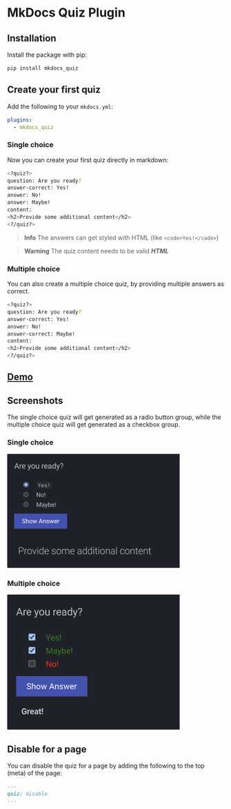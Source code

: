 # MkDocs Quiz Plugin

## Installation

Install the package with pip:

```bash
pip install mkdocs_quiz
```

## Create your first quiz

Add the following to your `mkdocs.yml`:

```yaml
plugins:
  - mkdocs_quiz
```

### Single choice

Now you can create your first quiz directly in markdown:

```bash
<?quiz?>
question: Are you ready?
answer-correct: Yes!
answer: No!
answer: Maybe!
content:
<h2>Provide some additional content</h2>
<?/quiz?>
```

> **Info** The answers can get styled with HTML (like `<code>Yes!</code>`)

> **Warning** The quiz content needs to be valid **_HTML_**

### Multiple choice

You can also create a multiple choice quiz, by providing multiple answers as correct.

```bash
<?quiz?>
question: Are you ready?
answer-correct: Yes!
answer: No!
answer-correct: Maybe!
content:
<h2>Provide some additional content</h2>
<?/quiz?>
```

## [Demo](https://skyface753.github.io/mkdocs-quiz/)

## Screenshots

The single choice quiz will get generated as a radio button group, while the multiple choice quiz will get generated as a checkbox group.

### Single choice

<img src="assets/images/quiz.png" width="400rem">

### Multiple choice

<img src="assets/images/quiz-multi.png" width="400rem">

## Disable for a page

You can disable the quiz for a page by adding the following to the top (meta) of the page:

```markdown
---
quiz: disable
---
```
